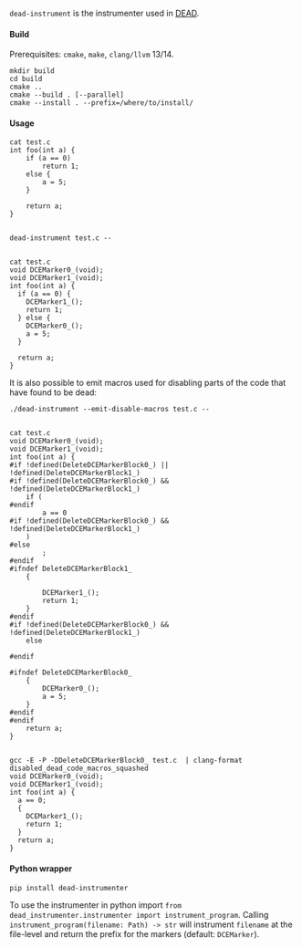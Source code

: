 `dead-instrument` is the instrumenter used in [DEAD](https://github.com/DeadCodeProductions/dead).


#### Build

Prerequisites: `cmake`, `make`, `clang/llvm` 13/14.

```
mkdir build
cd build
cmake .. 
cmake --build . [--parallel]
cmake --install . --prefix=/where/to/install/
```

#### Usage
```
cat test.c
int foo(int a) {
    if (a == 0)
        return 1;
    else {
        a = 5;
    }

    return a;
}


dead-instrument test.c --


cat test.c
void DCEMarker0_(void);
void DCEMarker1_(void);
int foo(int a) {
  if (a == 0) {
    DCEMarker1_();
    return 1;
  } else {
    DCEMarker0_();
    a = 5;
  }

  return a;
}
```
It is also possible to emit macros used for disabling parts of the code that have found to be dead:
```
./dead-instrument --emit-disable-macros test.c --


cat test.c
void DCEMarker0_(void);
void DCEMarker1_(void);
int foo(int a) {
#if !defined(DeleteDCEMarkerBlock0_) || !defined(DeleteDCEMarkerBlock1_)
#if !defined(DeleteDCEMarkerBlock0_) && !defined(DeleteDCEMarkerBlock1_)
    if (
#endif
        a == 0
#if !defined(DeleteDCEMarkerBlock0_) && !defined(DeleteDCEMarkerBlock1_)
    )
#else
        ;
#endif
#ifndef DeleteDCEMarkerBlock1_
    {

        DCEMarker1_();
        return 1;
    }
#endif
#if !defined(DeleteDCEMarkerBlock0_) && !defined(DeleteDCEMarkerBlock1_)
    else

#endif

#ifndef DeleteDCEMarkerBlock0_
    {
        DCEMarker0_();
        a = 5;
    }
#endif
#endif
    return a;
}


gcc -E -P -DDeleteDCEMarkerBlock0_ test.c  | clang-format                                                                      disabled_dead_code_macros_squashed
void DCEMarker0_(void);
void DCEMarker1_(void);
int foo(int a) {
  a == 0;
  {
    DCEMarker1_();
    return 1;
  }
  return a;
}
```


#### Python wrapper

`pip install dead-instrumenter`


To use the instrumenter in python import `from dead_instrumenter.instrumenter import instrument_program`. 
Calling `instrument_program(filename: Path) -> str` will instrument `filename` at the file-level and return the prefix for the markers (default: `DCEMarker`).

